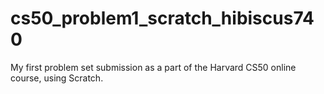 # cs50_problem1_scratch_hibiscus740
My first problem set submission as a part of the Harvard CS50 online course, using Scratch.
